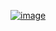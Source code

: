 [![image](https://img.icons8.com/ios-filled/50/000000/play-button-circled--v1.png)](https://www.youtube.com/watch?v=YJ5FuXm5OEo)


